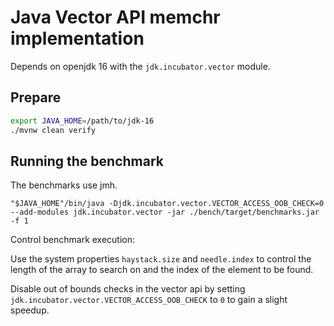 # Java Vector API memchr implementation

Depends on openjdk 16 with the `jdk.incubator.vector` module.

## Prepare

```sh
export JAVA_HOME=/path/to/jdk-16
./mvnw clean verify
```

## Running the benchmark

The benchmarks use jmh.

```
"$JAVA_HOME"/bin/java -Djdk.incubator.vector.VECTOR_ACCESS_OOB_CHECK=0 --add-modules jdk.incubator.vector -jar ./bench/target/benchmarks.jar -f 1
```

Control benchmark execution:

Use the system properties `haystack.size` and `needle.index` to control the length of the array to search on and the index of the element to be found.

Disable out of bounds checks in the vector api by setting `jdk.incubator.vector.VECTOR_ACCESS_OOB_CHECK` to `0` to gain a slight speedup.
